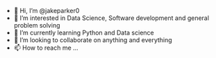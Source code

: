 - 👋 Hi, I’m @jakeparker0
- 👀 I’m interested in Data Science, Software development and general problem solving 
- 🌱 I’m currently learning Python and Data science 
- 💞️ I’m looking to collaborate on anything and everything
- 📫 How to reach me ...

<!---
jakeparker0/jakeparker0 is a ✨ special ✨ repository because its `README.md` (this file) appears on your GitHub profile.
You can click the Preview link to take a look at your changes.
--->
